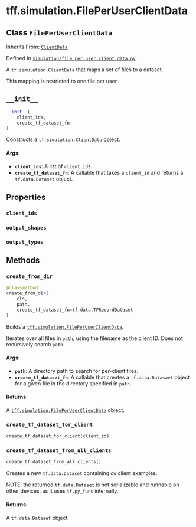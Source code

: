 <div itemscope itemtype="http://developers.google.com/ReferenceObject">
<meta itemprop="name" content="tff.simulation.FilePerUserClientData" />
<meta itemprop="path" content="Stable" />
<meta itemprop="property" content="client_ids"/>
<meta itemprop="property" content="output_shapes"/>
<meta itemprop="property" content="output_types"/>
<meta itemprop="property" content="__init__"/>
<meta itemprop="property" content="create_from_dir"/>
<meta itemprop="property" content="create_tf_dataset_for_client"/>
<meta itemprop="property" content="create_tf_dataset_from_all_clients"/>
</div>

# tff.simulation.FilePerUserClientData

## Class `FilePerUserClientData`

Inherits From: [`ClientData`](../../tff/simulation/ClientData.md)



Defined in [`simulation/file_per_user_client_data.py`](http://github.com/tensorflow/federated/tree/master/tensorflow_federated/python/simulation/file_per_user_client_data.py).

<!-- Placeholder for "Used in" -->

A `tf.simulation.ClientData` that maps a set of files to a dataset.

This mapping is restricted to one file per user.

<h2 id="__init__"><code>__init__</code></h2>

``` python
__init__(
    client_ids,
    create_tf_dataset_fn
)
```

Constructs a `tf.simulation.ClientData` object.

#### Args:

* <b>`client_ids`</b>: A list of `client_id`s.
* <b>`create_tf_dataset_fn`</b>: A callable that takes a `client_id` and returns a
    `tf.data.Dataset` object.



## Properties

<h3 id="client_ids"><code>client_ids</code></h3>



<h3 id="output_shapes"><code>output_shapes</code></h3>



<h3 id="output_types"><code>output_types</code></h3>





## Methods

<h3 id="create_from_dir"><code>create_from_dir</code></h3>

``` python
@classmethod
create_from_dir(
    cls,
    path,
    create_tf_dataset_fn=tf.data.TFRecordDataset
)
```

Builds a <a href="../../tff/simulation/FilePerUserClientData.md"><code>tff.simulation.FilePerUserClientData</code></a>.

Iterates over all files in `path`, using the filename as the client ID. Does
not recursively search `path`.

#### Args:

* <b>`path`</b>: A directory path to search for per-client files.
* <b>`create_tf_dataset_fn`</b>: A callable that creates a `tf.data.Datasaet` object
    for a given file in the directory specified in `path`.


#### Returns:

A <a href="../../tff/simulation/FilePerUserClientData.md"><code>tff.simulation.FilePerUserClientData</code></a> object.

<h3 id="create_tf_dataset_for_client"><code>create_tf_dataset_for_client</code></h3>

``` python
create_tf_dataset_for_client(client_id)
```



<h3 id="create_tf_dataset_from_all_clients"><code>create_tf_dataset_from_all_clients</code></h3>

``` python
create_tf_dataset_from_all_clients()
```

Creates a new `tf.data.Dataset` containing _all_ client examples.

NOTE: the returned `tf.data.Dataset` is not serializable and runnable on
other devices, as it uses `tf.py_func` internally.

#### Returns:

A `tf.data.Dataset` object.



